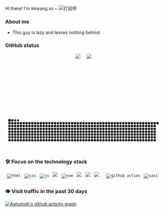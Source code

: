 <!-- 一直敬仰左上方45度的松鼠 -->
<!-- ![](https://user-images.githubusercontent.com/507615/90595977-95e70e80-e220-11ea-864a-6a61adaff212.png) -->

<div>
  <!-- 自我介绍打招呼 -->
  <span>Hi there! I'm kkwang.xx ~ </span>
  <img src="https://media.giphy.com/media/hvRJCLFzcasrR4ia7z/giphy.gif" width="25" alt="打招呼">
</div>

### About me
* This guy is lazy and leaves nothing behind
<!-- <ul>
  <li>
  <b>Name:</b> WLWYJH
  </li>
  <li>
  <b>Gender:</b> Male
  </li>
  <li>
  <b>Home page:</b> https://leostar.top
  </li>
  <li>
  <b>Blog:</b> https://blog.leostar.top
  </li>
  <li>
  <b>Hobbys:</b> music🎵,guitar🎸,badminton🏸,code⛏
  </li>
  <li>
  <b>Motto:</b> Throw away all the past and fetters, and don't bestingy with the tears <br/> shed for your dreams.
  </li>
</ul> -->


### GitHub status

<div align="center" style="display: flex; justify-content: center; gap: 20px;"> 
  <!-- 代码提交数量 -->
  <img height="200px" src="https://github-readme-stats.vercel.app/api?username=WLWYJH&hide_title=true&hide_border=true&show_icons=trueline_height=21&text_color=000&icon_color=000&bg_color=0,ea6161,ffc64d,fffc4d,52fa5a&theme=graywhite" /> 
  <!-- 代码语言 -->
   <img height="200px" src="https://github-readme-stats.vercel.app/api/top-langs/?username=xcy960815&hide_title=true&hide_border=true&layout=compact&langs_count=6&text_color=000&icon_color=fff&bg_color=0,52fa5a,4dfcff,c64dff&theme=graywhite" /> 
</div>


<div align="center">
  <!-- 代码提交数量贪吃蛇效果 -->
  <picture>
    <source media="(prefers-color-scheme: dark)" srcset="https://raw.githubusercontent.com/xcy960815/xcy960815/output/github-contribution-grid-snake-dark.svg">
    <source media="(prefers-color-scheme: light)" srcset="https://raw.githubusercontent.com/xcy960815/xcy960815/output/github-contribution-grid-snake.svg">
    <img alt="github contribution grid snake animation" src="https://raw.githubusercontent.com/xcy960815/xcy960815/output/github-contribution-grid-snake.svg">
  </picture>
</div>

### 🛠 Focus on the technology stack
<!-- 语言种类 -->
<div align="center" style="margin-bottom:30px;"> 
  <!-- html5 -->
  <code><img height="40" src="https://api.iconify.design/vscode-icons:file-type-html.svg" alt="html"></code>
  &nbsp;
  <!-- css3 -->
  <code><img height="40" src="https://api.iconify.design/vscode-icons:file-type-css.svg" alt="css"></code>
  &nbsp;
  <!-- javaScript -->
  <code><img height="40" src="https://api.iconify.design/skill-icons:javascript.svg" alt="js"></code>
  &nbsp;
  <!-- typescript -->
  <code><img height="40" src="https://api.iconify.design/skill-icons:typescript.svg"></code>
  &nbsp;
  <!-- vue -->
  <code><img height="40" src="https://api.iconify.design/devicon:vuejs.svg" alt="vue"></code>
  &nbsp;
  <!-- nuxt -->
  <code><img height="40" src="https://api.iconify.design/skill-icons:nuxtjs-dark.svg"></code>
  &nbsp;
  <!-- vscode -->
  <code><img height="40" src="https://api.iconify.design/devicon:vscode.svg"></code>
  &nbsp;
  <!-- vite -->
  <code><img height="40" src="https://api.iconify.design/skill-icons:vite-dark.svg"></code>
  &nbsp;
  <!-- github -->
  <code><img height="40" src="https://api.iconify.design/skill-icons:github-dark.svg" alt=""></code>
  &nbsp;
  <!-- github action -->
  <code><img height="40" src="https://api.iconify.design/devicon:githubactions.svg" alt="github action"></code>
  &nbsp;
  <!-- scss -->
  <code><img height="40" src="https://api.iconify.design/logos:node-sass.svg" alt="sass"></code>
  &nbsp;
 </div>


<!-- 滚动出现字幕 -->
<!-- [![Typing SVG](https://readme-typing-svg.demolab.com/?lines=Hello;Word)](https://git.io/typing-svg) -->

 <!-- 近30天被访问的次数 -->
### 👁 Visit traffic in the past 30 days
 [![Ashutosh's github activity graph](https://github-readme-activity-graph.vercel.app/graph?username=WLWYJH&theme=react-dark)](https://github.com/ashutosh00710/github-readme-activity-graph)


<!-- GitHub streak（GitHub 连续打卡） -->
<!-- [![GitHub Streak](https://streak-stats.demolab.com/?user=DenverCoder1)](https://git.io/streak-stats) -->





